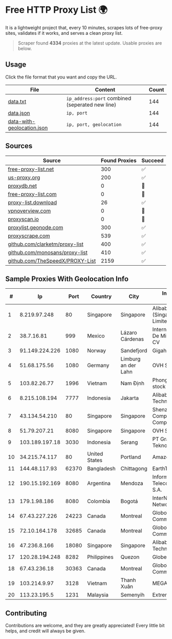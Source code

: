 
# Free HTTP Proxy List 🌍

It is a lightweight project that, every 10 minutes, scrapes lots of free-proxy sites, validates if it works, and serves a clean proxy list.


> Scraper found **4334** proxies at the latest update. Usable proxies are below.

## Usage

Click the file format that you want and copy the URL.


|File|Content|Count|
|----|-------|-----|
|[data.txt](https://raw.githubusercontent.com/themiralay/Proxy-List-World/master/data.txt)|`ip_address:port` combined (seperated new line)|144|
|[data.json](https://raw.githubusercontent.com/themiralay/Proxy-List-World/master/data.json)|`ip, port`|144|
|[data-with-geolocation.json](https://raw.githubusercontent.com/themiralay/Proxy-List-World/master/data-with-geolocation.json)|`ip, port, geolocation`|144|

## Sources

|Source|Found Proxies|Succeed|
|------|-------------|-------|
|[free-proxy-list.net](https://free-proxy-list.net)|300|✅|
|[us-proxy.org](https://www.us-proxy.org)|200|✅|
|[proxydb.net](http://proxydb.net)|0|🚫|
|[free-proxy-list.com](https://free-proxy-list.com/?page=&port=&type%5B%5D=http&type%5B%5D=https&up_time=0&search=Search)|0|🚫|
|[proxy-list.download](https://www.proxy-list.download/HTTP)|26|✅|
|[vpnoverview.com](https://vpnoverview.com/privacy/anonymous-browsing/free-proxy-servers)|0|🚫|
|[proxyscan.io](https://www.proxyscan.io)|0|🚫|
|[proxylist.geonode.com](https://proxylist.geonode.com/api/proxy-list?limit=300&page=1&sort_by=lastChecked&sort_type=desc&protocols=http,https)|300|✅|
|[proxyscrape.com](https://api.proxyscrape.com/v2/?request=displayproxies&protocol=http&timeout=10000&country=all&ssl=all&anonymity=all)|539|✅|
|[github.com/clarketm/proxy-list](https://raw.githubusercontent.com/clarketm/proxy-list/master/proxy-list-raw.txt)|400|✅|
|[github.com/monosans/proxy-list](https://raw.githubusercontent.com/monosans/proxy-list/main/proxies/http.txt)|410|✅|
|[github.com/TheSpeedX/PROXY-List](https://raw.githubusercontent.com/TheSpeedX/PROXY-List/master/http.txt)|2159|✅|


## Sample Proxies With Geolocation Info

|#|Ip|Port|Country|City|Internet Service Provider|
|-|--|----|-------|----|-------------------------|
|1|8.219.97.248|80|Singapore|Singapore|Alibaba Cloud (Singapore) Private Limited|
|2|38.7.16.81|999|Mexico|Lázaro Cárdenas|Internet Telefonia Y TV De Michoacan SA De CV|
|3|91.149.224.226|1080|Norway|Sandefjord|Gigahost|
|4|51.68.175.56|1080|Germany|Limburg an der Lahn|OVH SAS|
|5|103.82.26.77|1996|Vietnam|Nam Định|Phong Thuy media joint stock company|
|6|8.215.108.194|7777|Indonesia|Jakarta|Alibaba (US) Technology Co., Ltd.|
|7|43.134.54.210|80|Singapore|Singapore|Shenzhen Tencent Computer Systems Company Limited|
|8|51.79.207.21|8080|Singapore|Singapore|OVH SAS|
|9|103.189.197.18|3030|Indonesia|Serang|PT Graha Sumber Teknologi|
|10|34.215.74.117|80|United States|Portland|Amazon.com, Inc.|
|11|144.48.117.93|62370|Bangladesh|Chittagong|EarthTelecommunication|
|12|190.15.192.169|8080|Argentina|Mendoza|Informática y Telecomunicaciones S.A.|
|13|179.1.98.186|8080|Colombia|Bogotá|InterNexa Global Network|
|14|67.43.227.226|24223|Canada|Montreal|GloboTech Communications|
|15|72.10.164.178|32685|Canada|Montreal|GloboTech Communications|
|16|47.236.8.166|18080|Singapore|Singapore|Alibaba (US) Technology Co., Ltd.|
|17|120.28.194.248|8282|Philippines|Quezon|Globe Telecom|
|18|67.43.236.18|30363|Canada|Montreal|GloboTech Communications|
|19|103.214.9.97|3128|Vietnam|Thanh Xuân|MEGACORE|
|20|113.23.195.5|1231|Malaysia|Semenyih|Extreme Broadband|



## Contributing

Contributions are welcome, and they are greatly appreciated! Every
little bit helps, and credit will always be given.

